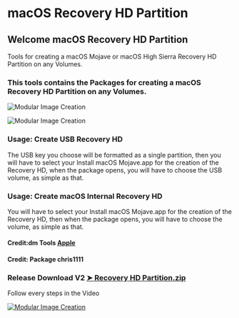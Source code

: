 # macOS Recovery HD Partition

## Welcome  macOS Recovery HD Partition
Tools for creating a macOS Mojave or macOS High Sierra Recovery HD Partition on any Volumes.

### This tools contains the Packages for creating a macOS Recovery HD Partition on any Volumes.

![Modular Image Creation](https://i25.servimg.com/u/f25/18/50/18/69/113.png)

![Modular Image Creation](https://i25.servimg.com/u/f25/18/50/18/69/211.png)

### Usage: Create USB Recovery HD
The USB key you choose will be formatted as a single partition, then you will have to select your Install macOS Mojave.app for the creation of the Recovery HD,
when the package opens, you will have to choose the USB volume, as simple as that.

### Usage: Create macOS Internal Recovery HD
You will have to select your Install macOS Mojave.app for the creation of the Recovery HD, then when the package opens, you will have to choose the volume, as simple as that.

#### Credit:dm Tools [Apple](https://support.apple.com)

#### Credit: Package chris1111

### Release Download V2 [➤ Recovery HD Partition.zip](https://github.com/chris1111/macOS-RecoveryHD-Partition/releases/tag/V2)

Follow every steps in the Video

[![Modular Image Creation](https://i11.servimg.com/u/f11/18/50/18/69/videos10.jpg)](https://youtu.be/sci8axhJ7XA)



